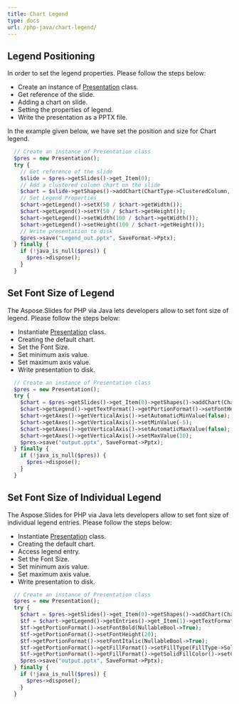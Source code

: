 ```yaml
---
title: Chart Legend
type: docs
url: /php-java/chart-legend/
---
```


## **Legend Positioning**
In order to set the legend properties. Please follow the steps below:

- Create an instance of [Presentation](https://reference.aspose.com/slides/php-java/com.aspose.slides/Presentation) class.
- Get reference of the slide.
- Adding a chart on slide.
- Setting the properties of legend.
- Write the presentation as a PPTX file.

In the example given below, we have set the position and size for Chart legend.

```php
  // Create an instance of Presentation class
  $pres = new Presentation();
  try {
    // Get reference of the slide
    $slide = $pres->getSlides()->get_Item(0);
    // Add a clustered column chart on the slide
    $chart = $slide->getShapes()->addChart(ChartType->ClusteredColumn, 50, 50, 500, 500);
    // Set Legend Properties
    $chart->getLegend()->setX(50 / $chart->getWidth());
    $chart->getLegend()->setY(50 / $chart->getHeight());
    $chart->getLegend()->setWidth(100 / $chart->getWidth());
    $chart->getLegend()->setHeight(100 / $chart->getHeight());
    // Write presentation to disk
    $pres->save("Legend_out.pptx", SaveFormat->Pptx);
  } finally {
    if (!java_is_null($pres)) {
      $pres->dispose();
    }
  }

```

## **Set Font Size of Legend**
The Aspose.Slides for PHP via Java lets developers allow to set font size of legend. Please follow the steps below: 

- Instantiate [Presentation](https://reference.aspose.com/slides/php-java/com.aspose.slides/Presentation) class.
- Creating the default chart.
- Set the Font Size.
- Set minimum axis value.
- Set maximum axis value.
- Write presentation to disk.

```php
  // Create an instance of Presentation class
  $pres = new Presentation();
  try {
    $chart = $pres->getSlides()->get_Item(0)->getShapes()->addChart(ChartType->ClusteredColumn, 50, 50, 600, 400);
    $chart->getLegend()->getTextFormat()->getPortionFormat()->setFontHeight(20);
    $chart->getAxes()->getVerticalAxis()->setAutomaticMinValue(false);
    $chart->getAxes()->getVerticalAxis()->setMinValue(-5);
    $chart->getAxes()->getVerticalAxis()->setAutomaticMaxValue(false);
    $chart->getAxes()->getVerticalAxis()->setMaxValue(10);
    $pres->save("output.pptx", SaveFormat->Pptx);
  } finally {
    if (!java_is_null($pres)) {
      $pres->dispose();
    }
  }

```

## **Set Font Size of Individual Legend**
The Aspose.Slides for PHP via Java lets developers allow to set font size of individual legend entries. Please follow the steps below: 

- Instantiate [Presentation](https://reference.aspose.com/slides/php-java/com.aspose.slides/Presentation) class.
- Creating the default chart.
- Access legend entry.
- Set the Font Size.
- Set minimum axis value.
- Set maximum axis value.
- Write presentation to disk.

```php
  // Create an instance of Presentation class
  $pres = new Presentation();
  try {
    $chart = $pres->getSlides()->get_Item(0)->getShapes()->addChart(ChartType->ClusteredColumn, 50, 50, 600, 400);
    $tf = $chart->getLegend()->getEntries()->get_Item(1)->getTextFormat();
    $tf->getPortionFormat()->setFontBold(NullableBool->True);
    $tf->getPortionFormat()->setFontHeight(20);
    $tf->getPortionFormat()->setFontItalic(NullableBool->True);
    $tf->getPortionFormat()->getFillFormat()->setFillType(FillType->Solid);
    $tf->getPortionFormat()->getFillFormat()->getSolidFillColor()->setColor(java("java.awt.Color")->BLUE);
    $pres->save("output.pptx", SaveFormat->Pptx);
  } finally {
    if (!java_is_null($pres)) {
      $pres->dispose();
    }
  }

```

